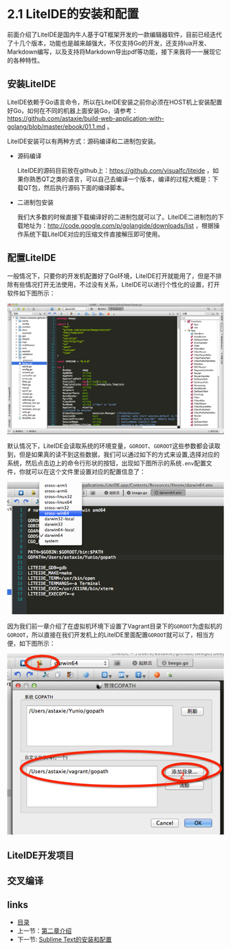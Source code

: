 # 2.1 LiteIDE的安装和配置
前面介绍了LiteIDE是国内牛人基于QT框架开发的一款编辑器软件，目前已经迭代了十几个版本，功能也是越来越强大，不仅支持Go的开发，还支持lua开发、Markdown编写，以及支持将Markdown导出pdf等功能，接下来我将一一展现它的各种特性。

## 安装LiteIDE
LiteIDE依赖于Go语言命令，所以在LiteIDE安装之前你必须在HOST机上安装配置好Go，如何在不同的机器上面安装Go，请参考：https://github.com/astaxie/build-web-application-with-golang/blob/master/ebook/01.1.md 。


LiteIDE安装可以有两种方式：源码编译和二进制包安装。
- 源码编译

	LiteIDE的源码目前放在github上：https://github.com/visualfc/liteide ，如果你熟悉QT之类的语言，可以自己去编译一个版本，编译的过程大概是：下载QT包，然后执行源码下面的编译脚本。

- 二进制包安装

	我们大多数的时候直接下载编译好的二进制包就可以了。LiteIDE二进制包的下载地址为：http://code.google.com/p/golangide/downloads/list ，根据操作系统下载LiteIDE对应的压缩文件直接解压即可使用。

## 配置LiteIDE
一般情况下，只要你的开发机配置好了Go环境，LiteIDE打开就能用了，但是不排除有些情况打开无法使用，不过没有关系，LiteIDE可以进行个性化的设置，打开软件如下图所示：

![](images/2.1.liteide.png)

默认情况下，LiteIDE会读取系统的环境变量，`GOROOT`、`GOROOT`这些参数都会读取到，但是如果真的读不到这些数据，我们可以通过如下的方式来设置,选择对应的系统，然后点击边上的命令行形状的按钮，出现如下图所示的系统`.env`配置文件，你就可以在这个文件里设置对应的配置信息了：

![](images/2.1.liteideset.png)

因为我们前一章介绍了在虚拟机环境下设置了Vagrant目录下的`GOROOT`为虚拟机的`GOROOT`，所以直接在我们开发机上的LiteIDE里面配置`GOROOT`就可以了，相当方便，如下图所示：

![](images/2.1.liteideset2.png)

## LiteIDE开发项目

## 交叉编译


## links  
  * [目录](<preface.md>)
  * 上一节：[第二章介绍](02.0.md)
  * 下一节: [Sublime Text的安装和配置](02.2.md)
